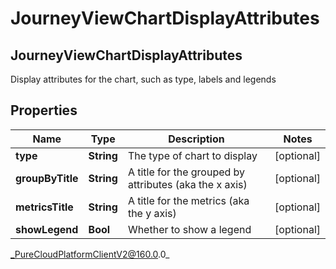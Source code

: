 # JourneyViewChartDisplayAttributes

## JourneyViewChartDisplayAttributes
Display attributes for the chart, such as type, labels and legends

## Properties

|Name | Type | Description | Notes|
|------------ | ------------- | ------------- | -------------|
| **type** | **String** | The type of chart to display | [optional] |
| **groupByTitle** | **String** | A title for the grouped by attributes (aka the x axis) | [optional] |
| **metricsTitle** | **String** | A title for the metrics (aka the y axis) | [optional] |
| **showLegend** | **Bool** | Whether to show a legend | [optional] |



_PureCloudPlatformClientV2@160.0.0_
